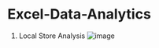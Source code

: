 # Excel-Data-Analytics

1) Local Store Analysis
![image](https://github.com/KhushilBhimani2004/Excel-Data-Analytics/assets/69694471/2defb363-bd2f-44f0-97d4-243f0d8a91d4)
